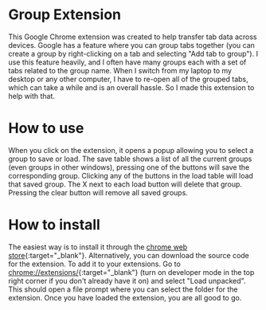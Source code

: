 # Group Extension
 
This Google Chrome extension was created to help transfer tab data across devices. Google has a feature where you can group tabs together (you can create a group by right-clicking on a tab and selecting "Add tab to group"). I use this feature heavily, and I often have many groups each with a set of tabs related to the group name. When I switch from my laptop to my desktop or any other computer, I have to re-open all of the grouped tabs, which can take a while and is an overall hassle. So I made this extension to help with that.

# How to use

When you click on the extension, it opens a popup allowing you to select a group to save or load. The save table shows a list of all the current groups (even groups in other windows), pressing one of the buttons will save the corresponding group. Clicking any of the buttons in the load table will load that saved group. The X next to each load button will delete that group. Pressing the clear button will remove all saved groups.

# How to install

The easiest way is to install it through the [chrome web store](https://chrome.google.com/webstore/detail/group-management/mipeplimdkiijcfjjkdgkhemfcpoaied?hl=en&authuser=0){:target="\_blank"}. Alternatively, you can download the source code for the extension. To add it to your extensions. Go to [chrome://extensions/](chrome://extensions/){:target="\_blank"} (turn on developer mode in the top right corner if you don't already have it on) and select "Load unpacked". This should open a file prompt where you can select the folder for the extension. Once you have loaded the extension, you are all good to go.
